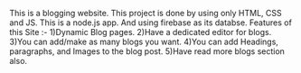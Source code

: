 This is a blogging website.
This project is done by using only HTML, CSS and JS. This is a node.js app. And using firebase as its databse. Features of this Site :-
1)Dynamic Blog pages.
2)Have a dedicated editor for blogs.
3)You can add/make as many blogs you want.
4)You can add Headings, paragraphs, and Images to the blog post.
5)Have read more blogs section also.